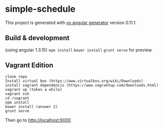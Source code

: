 # simple-schedule

This project is generated with [yo angular generator](https://github.com/yeoman/generator-angular)
version 0.11.1.

## Build & development

(using angular 1.3.15)
`npm install`
`bower install`
`grunt serve` for preview.

## Vagrant Edition
```
clone repo
Install virtual box (https://www.virtualbox.org/wiki/Downloads)
install vagrant dependencis (https://www.vagrantup.com/downloads.html)
vagrant up (takes a while)
vagrant ssh
cd /vagrant
npm install
bower install (answer 2)
grunt serve
```
Then go to [http://localhost:9000](http://localhost:9000)


